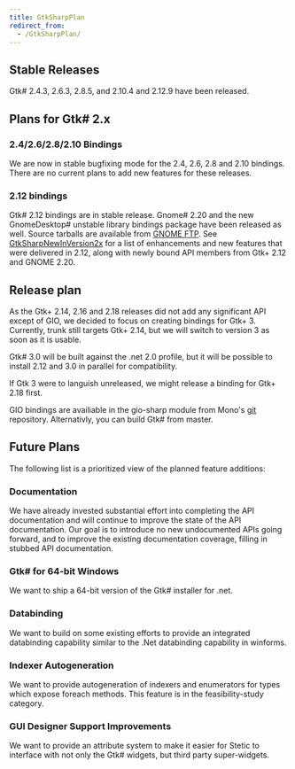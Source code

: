 ```yaml
---
title: GtkSharpPlan
redirect_from:
  - /GtkSharpPlan/
---
```


Stable Releases
---------------

Gtk# 2.4.3, 2.6.3, 2.8.5, and 2.10.4 and 2.12.9 have been released.

Plans for Gtk# 2.x
-------------------

### 2.4/2.6/2.8/2.10 Bindings

We are now in stable bugfixing mode for the 2.4, 2.6, 2.8 and 2.10 bindings. There are no current plans to add new features for these releases.

### 2.12 bindings

Gtk# 2.12 bindings are in stable release. Gnome# 2.20 and the new GnomeDesktop# unstable library bindings package have been released as well. Source tarballs are available from [GNOME FTP](https://ftp.gnome.org/pub/gnome/sources/gtk-sharp/2.12). See [GtkSharpNewInVersion2x](/docs/gui/gtksharp/new-in-version-2x/) for a list of enhancements and new features that were delivered in 2.12, along with newly bound API members from Gtk+ 2.12 and GNOME 2.20.

Release plan
------------

As the Gtk+ 2.14, 2.16 and 2.18 releases did not add any significant API except of GIO, we decided to focus on creating bindings for Gtk+ 3. Currently, trunk still targets Gtk+ 2.14, but we will switch to version 3 as soon as it is usable.

Gtk# 3.0 will be built against the .net 2.0 profile, but it will be possible to install 2.12 and 3.0 in parallel for compatibility.

If Gtk 3 were to languish unreleased, we might release a binding for Gtk+ 2.18 first.

GIO bindings are availiable in the gio-sharp module from Mono's [git](/community/contributing/source-code-repository/) repository. Alternativly, you can build Gtk# from master.

Future Plans
------------

The following list is a prioritized view of the planned feature additions:

### Documentation

We have already invested substantial effort into completing the API documentation and will continue to improve the state of the API documentation. Our goal is to introduce no new undocumented APIs going forward, and to improve the existing documentation coverage, filling in stubbed API documentation.

### Gtk# for 64-bit Windows

We want to ship a 64-bit version of the Gtk# installer for .net.

### Databinding

We want to build on some existing efforts to provide an integrated databinding capability similar to the .Net databinding capability in winforms.

### Indexer Autogeneration

We want to provide autogeneration of indexers and enumerators for types which expose foreach methods. This feature is in the feasibility-study category.

### GUI Designer Support Improvements

We want to provide an attribute system to make it easier for Stetic to interface with not only the Gtk# widgets, but third party super-widgets.
